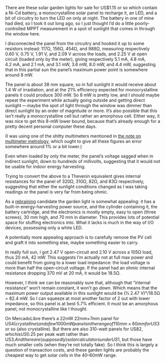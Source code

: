 There are these solar garden lights for sale for US$1.15 or so which
contain a Ni-Cd battery, a monocrystalline solar panel to recharge it,
an LED, and a bit of circuitry to turn the LED on only at night.  The
battery in one of mine had died, so I took it out long ago, so I just
thought I’d do a little poorly-controlled MPPT measurement in a spot
of sunlight that comes in through the window here.

I disconnected the panel from the circuitry and hooked it up to some
resistors instead: 117Ω, 156Ω, 454Ω, and 988Ω, measuring respectively
0.60 V, 0.75 V, 1.91 V, and 2.09 V across the loads, and 2.25 V at
open circuit (loaded only by the meter), giving respectively 5.1 mA,
4.8 mA, 4.2 mA, and 2.1 mA, and 3.1 mW, 3.6 mW, 8.0 mW, and 4.4 mW,
suggesting that in this partial sun the panel’s maximum power point is
somewhere around 8 mW.

The panel is about 38 mm square, so in full sunlight it would receive
about 1.4 W of irradiation, and at the 21% efficiency expected for
monocrystalline panels it could produce 300 mW.  So 8 mW is pretty
low, and I should maybe repeat the experiment while actually going
outside and getting direct sunlight — maybe the spot of light through
the window was dimmer than direct sunlight by an order of magnitude or
more.  It’s also possible that this isn’t really a monocrystalline
cell but rather an amorphous cell.  Either way, it was nice to get
this 8-mW lower bound, because that’s already enough for a pretty
decent personal computer these days.

(I was using one of the shitty multimeters mentioned in [the note on
multimeter metrology](multimeter-metrology.md), which ought to give
all these figures an error somewhere around 1% or a bit lower.)

Even when loaded by only the meter, the panel’s voltage sagged when in
indirect sunlight, down to hundreds of millivolts, suggesting that it
would not be usable for indoor energy harvesting.

Trying to convert the above to a Thevenin equivalent gives internal
resistances for the panel of 320Ω, 310Ω, 82Ω, and 83Ω respectively,
suggesting that either the sunlight conditions changed as I was taking
readings or the panel is very far from being ohmic.

As a [rebraining](rebraining.md) candidate the garden light is
somewhat appealing: it has a built-in energy-harvesting power source,
and the cylinder containing it, the battery cartridge, and the
electronics is mostly empty, easy to open (three screws), 30 mm high,
and 70 mm in diameter.  This provides lots of potential space for
stuffing electronics into.  What it lacks is much in the way of I/O
devices, possessing only a white LED.

A potentially more appealing approach is to carefully remove the PV
cell and graft it into something else, maybe something easier to
carry.

In really full sun, I got 2.47 V open-circuit and 2.10 V across a 105Ω
load, thus 20 mA, 42 mW.  This suggests I’m actually not at full max
power and could benefit from going to a lower load impedance: the load
voltage is more than half the open-circuit voltage.  If the panel had
an ohmic internal resistance dropping 370 mV at 20 mA, it would be
18.5Ω.

However, I think we can be reasonably sure that, although that
“internal resistance” won’t remain constant, it won’t go *down*.
Which means that the maximum power output available in this sunlight
would be (½ 2.47 V)²/18.5Ω = 82.4 mW.  So I can squeeze at most
another factor of 2 out with lower impedance, so this panel is at best
5.7% efficient.  It must be an amorphous panel, not monocrystalline
like I thought.

On MercadoLibre there’s a 22mW 22mm×7mm panel for US$4 (crystalline)
and a few 1000mW panels in the range of 110mm×60mm for US$3 or so
(also crystalline).  But there are also 310-watt panels for US$82,
which is US$0.25 per peak watt rather than US$3.  And there are
(supposedly) solar calculators under US$1, but those have much smaller
cells (when they’re not totally fake).  So I think this is largely a
question of transaction costs, and these garden lights are probably
the cheapest way to get solar cells in the 40–60mW range.
